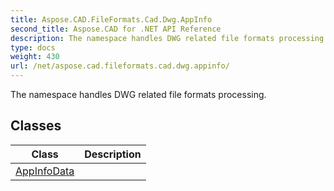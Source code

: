 ```yaml
---
title: Aspose.CAD.FileFormats.Cad.Dwg.AppInfo
second_title: Aspose.CAD for .NET API Reference
description: The namespace handles DWG related file formats processing
type: docs
weight: 430
url: /net/aspose.cad.fileformats.cad.dwg.appinfo/
---
```

The namespace handles DWG related file formats processing.

## Classes

| Class | Description |
| --- | --- |
| [AppInfoData](./appinfodata/) |  |


